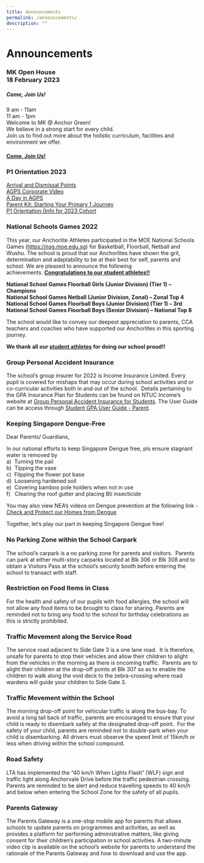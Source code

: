 ```yaml
---
title: Announcements
permalink: /announcements/
description: ""
---
```

Announcements
=============
### MK Open House <br> 18 February 2023 
##### Come, Join Us!
9 am - 11am<br>
11 am - 1pm<br>
Welcome to MK @ Anchor Green!<br>
We believe in a strong start for
every child. <br>Join us to find out
more about the holistic curriculum,
facilities and environment we offer.

#### <a href="https://www.anchorgreenpri.moe.edu.sg/resources/p1-orientation-2023/agps-corporate-video/">**Come, Join Us!**</a>


### P1 Orientation 2023

<a href="https://www.anchorgreenpri.moe.edu.sg/resources/p1-orientation-2023/arrival-and-dismissal-points/">Arrival and Dismissal Points</a><br>
<a href="https://www.anchorgreenpri.moe.edu.sg/resources/p1-orientation-2023/agps-corporate-video/">AGPS Corporate Video</a><br>
<a href="https://www.anchorgreenpri.moe.edu.sg/resources/p1-orientation-2023/a-day-in-agps/">A Day in AGPS</a><br>
<a href="https://www.anchorgreenpri.moe.edu.sg/resources/p1-orientation-2023/parent-kit-starting-your-primary-1-journey/">Parent Kit: Starting Your Primary 1 Journey</a><br>
<a href="https://www.anchorgreenpri.moe.edu.sg/resources/p1-orientation-2023/info-for-2023-cohort/">P1 Orientation (Info for 2023 Cohort</a>

### National Schools Games 2022

This year, our Anchorlite Athletes participated in the MOE National Schools Games <a href="https://nsg.moe.edu.sg" target=_blank>(https://nsg.moe.edu.sg)</a> for Basketball, Floorball, Netball and Wushu. The school is proud that our Anchorlites have shown the grit, determination and adaptability to be at their best for self, parents and school. We are pleased to announce the following achievements. <a href="/files/For%20Parents/2022%20AGPS%20Student%20Athletes%20NSG%20Representatives.pdf" target=_blank>**Congratulations to our student athletes!!**</a>

**National School Games Floorball Girls (Junior Division) (Tier 1) – Champions**<br>
**National School Games Netball (Junior Division, Zonal) – Zonal Top 4**<br>
**National School Games Floorball Boys (Junior Division) (Tier 1) – 3rd**<br>
**National School Games Floorball Boys (Senior Division) – National Top 8**

The school would like to convey our deepest appreciation to parents, CCA teachers and coaches who have supported our Anchorlites in this sporting journey.

**We thank all our <a href="/files/For%20Parents/2022%20AGPS%20Student%20Athletes%20NSG%20Representatives.pdf" target=_blank>student athletes</a> for doing our school proud!!**


### Group Personal Accident Insurance

The school’s group insurer for 2022 is Income Insurance Limited. Every pupil is covered for mishaps that may occur during school activities and or co-curricular activities both in and out of the school.  Details pertaining to the GPA Insurance Plan for Students can be found on NTUC Income’s website at <a href="https://www.income.com.sg/group-insurance-for-schools-and-moe-personnel/group-personal-accident-for-students" target=_blank>Group Personal Accident Insurance for Students</a>. The User Guide can be access through <a href="https://s3.ap-southeast-1.amazonaws.com/mhc.static/Income/Student+GPA+User+Guide+-+Parent.pdf" target=_blank>Student GPA User Guide - Parent</a>.


### Keeping Singapore Dengue-Free

Dear Parents/ Guardians,

In our national efforts to keep Singapore Dengue free, pls ensure stagnant water is removed by<br>
a)  Turning the pail  
b)  Tipping the vase  
c)  Flipping the flower pot base  
d)  Loosening hardened soil  
e)  Covering bamboo pole holders when not in use  
f)   Clearing the roof gutter and placing Bti insecticide

You may also view NEA’s videos on Dengue prevention at the following link - <a href="https://youtu.be/aOMVON8aqBY" target=_blank>Check and Protect our Homes from Dengue</a>

Together, let’s play our part in keeping Singapore Dengue free!

### No Parking Zone within the School Carpark

The school’s carpark is a no parking zone for parents and visitors.  Parents can park at either multi-story carparks located at Blk 306 or Blk 308 and to obtain a Visitors Pass at the school’s security booth before entering the school to transact with staff.

### Restriction on Food Items in Class

For the health and safety of our pupils with food allergies, the school will not allow any food items to be brought to class for sharing. Parents are reminded not to bring any food to the school for birthday celebrations as this is strictly prohibited.

### Traffic Movement along the Service Road

The service road adjacent to Side Gate 3 is a one lane road.  It is therefore, unsafe for parents to stop their vehicles and allow their children to alight from the vehicles in the morning as there is oncoming traffic.  Parents are to alight their children at the drop-off points at Blk 307 so as to enable the children to walk along the void deck to the zebra-crossing where road wardens will guide your children to Side Gate 3.

### Traffic Movement within the School

The morning drop-off point for vehicular traffic is along the bus-bay. To avoid a long tail back of traffic, parents are encouraged to ensure that your child is ready to disembark safely at the designated drop-off point.  For the safety of your child, parents are reminded not to double-park when your child is disembarking. All drivers must observe the speed limit of 15km/h or less when driving within the school compound.

### Road Safety

LTA has implemented the “40 km/h When Lights Flash” (WLF) sign and traffic light along Anchorvale Drive before the traffic pedestrian crossing. Parents are reminded to be alert and reduce travelling speeds to 40 km/h and below when entering the School Zone for the safety of all pupils.

### Parents Gateway

The Parents Gateway is a one-stop mobile app for parents that allows schools to update parents on programmes and activities, as well as provides a platform for performing administrative matters, like giving consent for their children’s participation in school activities. A two-minute video clip is available on the school’s website for parents to understand the rationale of the Parents Gateway and how to download and use the app.